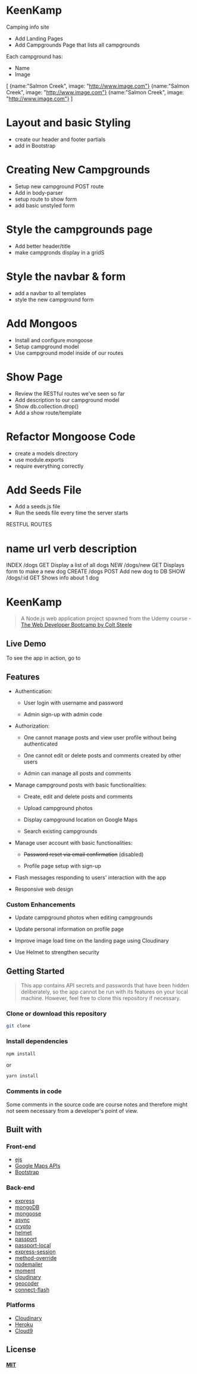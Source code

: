 # KeenKamp
Camping info site

* Add Landing Pages
* Add Campgrounds Page that lists all campgrounds

Each campground has:
* Name
* Image

[
 {name:"Salmon Creek", image: "http://www.image.com"}
 {name:"Salmon Creek", image: "http://www.image.com"}
 {name:"Salmon Creek", image: "http://www.image.com"}
]

# Layout and basic Styling
* create our header and footer partials
* add in Bootstrap

# Creating New Campgrounds
* Setup new campground POST route
* Add in body-parser
* setup route to show form
* add basic unstyled form

# Style the campgrounds page
* Add better header/title
* make campgronds display in a gridS

# Style the navbar & form
* add a navbar to all templates
* style the new campground form

# Add Mongoos
* Install and configure mongoose
* Setup campground model
* Use campground model inside of our routes

# Show Page
* Review the RESTful routes we've seen so far
* Add description to our campground model
* Show db.collection.drop()
* Add a show route/template

# Refactor Mongoose Code
* create a models directory
* use module.exports
* require everything correctly

# Add Seeds File
* Add a seeds.js file
* Run the seeds file every time the server starts

RESTFUL ROUTES

name     url      verb          description
================================================
INDEX   /dogs     GET     Display a list of all dogs
NEW  /dogs/new    GET     Displays form to make a new dog
CREATE  /dogs     POST    Add new dog to DB
SHOW /dogs/:id    GET     Shows info about 1 dog


# KeenKamp

> A Node.js web application project spawned from the Udemy course - [The Web Developer Bootcamp by Colt Steele](https://www.udemy.com/the-web-developer-bootcamp/)

## Live Demo

To see the app in action, go to []()

## Features

* Authentication:
  
  * User login with username and password

  * Admin sign-up with admin code

* Authorization:

  * One cannot manage posts and view user profile without being authenticated

  * One cannot edit or delete posts and comments created by other users

  * Admin can manage all posts and comments

* Manage campground posts with basic functionalities:

  * Create, edit and delete posts and comments

  * Upload campground photos

  * Display campground location on Google Maps
  
  * Search existing campgrounds

* Manage user account with basic functionalities:

  * ~~Password reset via email confirmation~~ (disabled)

  * Profile page setup with sign-up

* Flash messages responding to users' interaction with the app

* Responsive web design

### Custom Enhancements

* Update campground photos when editing campgrounds

* Update personal information on profile page

* Improve image load time on the landing page using Cloudinary

* Use Helmet to strengthen security
 
## Getting Started

> This app contains API secrets and passwords that have been hidden deliberately, so the app cannot be run with its features on your local machine. However, feel free to clone this repository if necessary.

### Clone or download this repository

```sh
git clone 
```

### Install dependencies

```sh
npm install
```

or

```sh
yarn install
```

### Comments in code

Some comments in the source code are course notes and therefore might not seem necessary from a developer's point of view.

## Built with

### Front-end

* [ejs](http://ejs.co/)
* [Google Maps APIs](https://developers.google.com/maps/)
* [Bootstrap](https://getbootstrap.com/docs/3.3/)

### Back-end

* [express](https://expressjs.com/)
* [mongoDB](https://www.mongodb.com/)
* [mongoose](http://mongoosejs.com/)
* [async](http://caolan.github.io/async/)
* [crypto](https://nodejs.org/api/crypto.html#crypto_crypto)
* [helmet](https://helmetjs.github.io/)
* [passport](http://www.passportjs.org/)
* [passport-local](https://github.com/jaredhanson/passport-local#passport-local)
* [express-session](https://github.com/expressjs/session#express-session)
* [method-override](https://github.com/expressjs/method-override#method-override)
* [nodemailer](https://nodemailer.com/about/)
* [moment](https://momentjs.com/)
* [cloudinary](https://cloudinary.com/)
* [geocoder](https://github.com/wyattdanger/geocoder#geocoder)
* [connect-flash](https://github.com/jaredhanson/connect-flash#connect-flash)

### Platforms

* [Cloudinary](https://cloudinary.com/)
* [Heroku](https://www.heroku.com/)
* [Cloud9](https://aws.amazon.com/cloud9/?origin=c9io)
## License

#### [MIT](./LICENSE)
